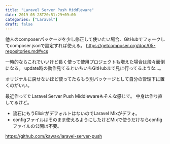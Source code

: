 ```yaml
---
title: "Laravel Server Push Middleware"
date: 2019-05-28T20:51:29+09:00
categories: ["Laravel"]
draft: false
---
```


他人のcomposerパッケージを少し修正して使いたい場合、GitHubでフォークしてcomposer.jsonで設定すれば使える。
https://getcomposer.org/doc/05-repositories.md#vcs

一時的ならこれでいいけど長く使って使用プロジェクトも増えた場合は段々面倒になる。
update時の動作見てるといちいちGitHubまで見に行ってるような…。

オリジナルに戻せないほど使ってたらもう別パッケージとして自分の管理下に置くのがいい。

最近作ってたLaravel Server Push Middlewareもそんな感じで。
中身は作り直してるけど。

- 流石にもうElixirがデフォルトはないのでLaravel Mixがデフォ。
- configファイルはそのまま使えるようにしたけどMixで使うだけならconfigファイルの公開は不要。

https://github.com/kawax/laravel-server-push